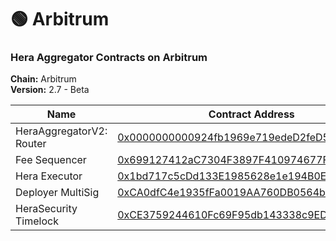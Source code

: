 # 🟢 Arbitrum

### Hera Aggregator Contracts on Arbitrum <a href="#undefined" id="undefined"></a>

**Chain:** Arbitrum\
**Version:** 2.7 - Beta

| Name                     | Contract Address                                                                                                     |
| ------------------------ | -------------------------------------------------------------------------------------------------------------------- |
| HeraAggregatorV2: Router | [0x0000000000924fb1969e719edeD2feD54AFB183A](https://arbiscan.io/address/0x0000000000924fb1969e719edeD2feD54AFB183A) |
| Fee Sequencer            | [0x699127412aC7304F3897F410974677F747f2e9DF](https://arbiscan.io/address/0x699127412aC7304F3897F410974677F747f2e9DF) |
| Hera Executor            | [0x1bd717c5cDd133E1985628e1e194B0ED9C9047E7](https://arbiscan.io/address/0x1bd717c5cDd133E1985628e1e194B0ED9C9047E7) |
| Deployer MultiSig        | [0xCA0dfC4e1935fFa0019AA760DB0564b8CDD96e6E](https://arbiscan.io/address/0xCA0dfC4e1935fFa0019AA760DB0564b8CDD96e6E) |
| HeraSecurity Timelock    | [0xCE3759244610Fc69F95db143338c9ED0Dc356fd0](https://arbiscan.io/address/0xCE3759244610Fc69F95db143338c9ED0Dc356fd0) |
